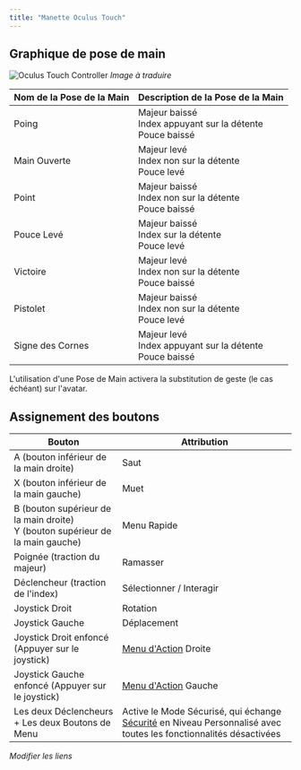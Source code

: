 ```yaml
---
title: "Manette Oculus Touch"
---
```


## Graphique de pose de main

![Oculus Touch Controller](https://files.readme.io/3c8e9ff-VRChat-Oculus-Controls.png)
*Image à traduire*

| Nom de la Pose de la Main | Description de la Pose de la Main                                                                                        |
|---------------------------|-------------------------------------------------------------------------------------------------------------------|
| Poing                     | Majeur baissé  <br>Index appuyant sur la détente  <br>Pouce baissé                                                |
| Main Ouverte              | Majeur levé  <br>Index non sur la détente  <br>Pouce levé                                                        |
| Point                     | Majeur baissé  <br>Index non sur la détente  <br>Pouce baissé                                                     |
| Pouce Levé                | Majeur baissé  <br>Index sur la détente  <br>Pouce levé                                                            |
| Victoire                  | Majeur levé  <br>Index non sur la détente  <br>Pouce baissé                                                        |
| Pistolet                  | Majeur baissé  <br>Index non sur la détente  <br>Pouce levé                                                        |
| Signe des Cornes          | Majeur levé  <br>Index appuyant sur la détente  <br>Pouce baissé                                                  |

L'utilisation d'une Pose de Main activera la substitution de geste (le cas échéant) sur l'avatar.

## Assignement des boutons 

| Bouton                  | Attribution                                                                                                                                                 |
|-------------------------|-------------------------------------------------------------------------------------------------------------------------------------------------------------|
| A (bouton inférieur de la main droite)       | Saut                                                                                                                                                        |
| X (bouton inférieur de la main gauche)       | Muet                                                                                                                                                        |
| B (bouton supérieur de la main droite) <br> Y (bouton supérieur de la main gauche)      | Menu Rapide                                                                                                                                                |
| Poignée (traction du majeur)         | Ramasser                                                                                                                                                     |
| Déclencheur (traction de l'index)    | Sélectionner / Interagir                                                                                                                                   |
| Joystick Droit          | Rotation                                                                                                                                                    |
| Joystick Gauche         | Déplacement                                                                                                                                                 |
| Joystick Droit enfoncé (Appuyer sur le joystick) | [Menu d'Action](doc:action-menu) Droite                                                                                                                 |
| Joystick Gauche enfoncé (Appuyer sur le joystick) | [Menu d'Action](doc:action-menu) Gauche                                                                                                                 |
| Les deux Déclencheurs + Les deux Boutons de Menu | Active le Mode Sécurisé, qui échange [Sécurité](doc:vrchat-safety-and-trust-system) en Niveau Personnalisé avec toutes les fonctionnalités désactivées |


*Modifier les liens*
